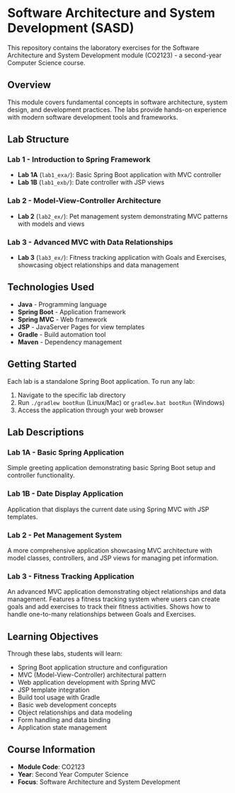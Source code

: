 # Software Architecture and System Development (SASD)

This repository contains the laboratory exercises for the Software Architecture and System Development module (CO2123) - a second-year Computer Science course.

## Overview

This module covers fundamental concepts in software architecture, system design, and development practices. The labs provide hands-on experience with modern software development tools and frameworks.

## Lab Structure

### Lab 1 - Introduction to Spring Framework
- **Lab 1A** (`lab1_exa/`): Basic Spring Boot application with MVC controller
- **Lab 1B** (`lab1_exb/`): Date controller with JSP views

### Lab 2 - Model-View-Controller Architecture
- **Lab 2** (`lab2_ex/`): Pet management system demonstrating MVC patterns with models and views

### Lab 3 - Advanced MVC with Data Relationships
- **Lab 3** (`lab3_ex/`): Fitness tracking application with Goals and Exercises, showcasing object relationships and data management

## Technologies Used

- **Java** - Programming language
- **Spring Boot** - Application framework
- **Spring MVC** - Web framework
- **JSP** - JavaServer Pages for view templates
- **Gradle** - Build automation tool
- **Maven** - Dependency management

## Getting Started

Each lab is a standalone Spring Boot application. To run any lab:

1. Navigate to the specific lab directory
2. Run `./gradlew bootRun` (Linux/Mac) or `gradlew.bat bootRun` (Windows)
3. Access the application through your web browser

## Lab Descriptions

### Lab 1A - Basic Spring Application
Simple greeting application demonstrating basic Spring Boot setup and controller functionality.

### Lab 1B - Date Display Application
Application that displays the current date using Spring MVC with JSP templates.

### Lab 2 - Pet Management System
A more comprehensive application showcasing MVC architecture with model classes, controllers, and JSP views for managing pet information.

### Lab 3 - Fitness Tracking Application
An advanced MVC application demonstrating object relationships and data management. Features a fitness tracking system where users can create goals and add exercises to track their fitness activities. Shows how to handle one-to-many relationships between Goals and Exercises.

## Learning Objectives

Through these labs, students will learn:
- Spring Boot application structure and configuration
- MVC (Model-View-Controller) architectural pattern
- Web application development with Spring MVC
- JSP template integration
- Build tool usage with Gradle
- Basic web development concepts
- Object relationships and data modeling
- Form handling and data binding
- Application state management

## Course Information

- **Module Code**: CO2123
- **Year**: Second Year Computer Science
- **Focus**: Software Architecture and System Development
